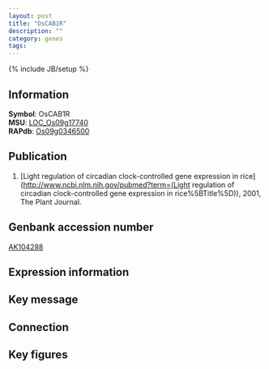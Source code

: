 ```yaml
---
layout: post
title: "OsCAB1R"
description: ""
category: genes
tags: 
---
```

{% include JB/setup %}

## Information
__Symbol__: OsCAB1R  
__MSU__: [LOC_Os09g17740](http://rice.plantbiology.msu.edu/cgi-bin/ORF_infopage.cgi?orf=LOC_Os09g17740)  
__RAPdb__: [Os09g0346500](http://rapdb.dna.affrc.go.jp/viewer/gbrowse_details/irgsp1?name=Os09g0346500)  

## Publication
1. [Light regulation of circadian clock-controlled gene expression in rice](http://www.ncbi.nlm.nih.gov/pubmed?term=(Light regulation of circadian clock-controlled gene expression in rice%5BTitle%5D)), 2001, The Plant Journal.

## Genbank accession number
[AK104288](http://www.ncbi.nlm.nih.gov/nuccore/AK104288)

## Expression information

## Key message

## Connection

## Key figures


